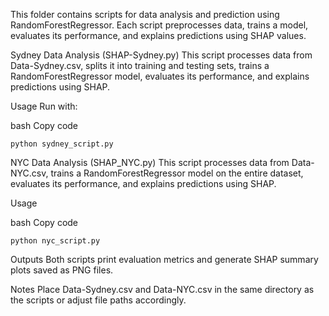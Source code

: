 This folder contains scripts for data analysis and prediction using RandomForestRegressor. Each script preprocesses data, trains a model, evaluates its performance, and explains predictions using SHAP values.



Sydney Data Analysis (SHAP-Sydney.py)
This script processes data from Data-Sydney.csv, splits it into training and testing sets, trains a RandomForestRegressor model, evaluates its performance, and explains predictions using SHAP.

Usage
Run with:

bash
Copy code
```
python sydney_script.py
```

NYC Data Analysis (SHAP_NYC.py)
This script processes data from Data-NYC.csv, trains a RandomForestRegressor model on the entire dataset, evaluates its performance, and explains predictions using SHAP.

Usage

bash
Copy code
```
python nyc_script.py
```
Outputs
Both scripts print evaluation metrics and generate SHAP summary plots saved as PNG files.

Notes
Place Data-Sydney.csv and Data-NYC.csv in the same directory as the scripts or adjust file paths accordingly.

